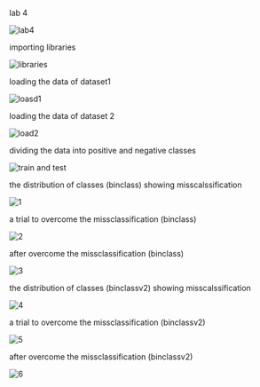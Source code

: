 lab 4 


![lab4](https://user-images.githubusercontent.com/117605778/216850483-4a8a00fd-7d1c-4691-a8b8-4df18e8255ed.png)




importing libraries 

![libraries](https://user-images.githubusercontent.com/117605778/216849676-acf6e6d5-2303-46ae-a564-50a8634700fd.png)


loading the data of dataset1

![loasd1](https://user-images.githubusercontent.com/117605778/216849762-8568fba5-0d5e-45e9-9f00-ebcb9e7da5a8.png)


loading the data of dataset 2

![load2](https://user-images.githubusercontent.com/117605778/216849796-9f0f3a59-6e25-46c9-9eb9-5332745f1468.png)


dividing the data into positive and negative classes



![train and test](https://user-images.githubusercontent.com/117605778/216849868-f972cea8-910e-4065-88ba-48ca0b0fede9.png)


the distribution of classes (binclass) showing misscalssification



![1](https://user-images.githubusercontent.com/117605778/216851018-7c0caf51-6822-4a2e-9753-3940886ebc35.png)



a trial to overcome the missclassification  (binclass)



![2](https://user-images.githubusercontent.com/117605778/216851154-4161d1f7-9cf3-40c3-ba2d-165546130fd2.png)



after overcome the missclassification  (binclass)




![3](https://user-images.githubusercontent.com/117605778/216851255-d36864aa-e98d-4d75-a69a-b7b7e4664476.png)




the distribution of classes (binclassv2) showing misscalssification

![4](https://user-images.githubusercontent.com/117605778/216851339-891f1e8e-14a3-49c4-a05d-020e4e1407c7.png)



a trial to overcome the missclassification  (binclassv2)


![5](https://user-images.githubusercontent.com/117605778/216851344-65bd6739-7d2a-4167-8225-c6c3256cb983.png)



after overcome the missclassification  (binclassv2)



![6](https://user-images.githubusercontent.com/117605778/216851352-1fa20a97-4361-4550-bbc4-81875fb46851.png)

